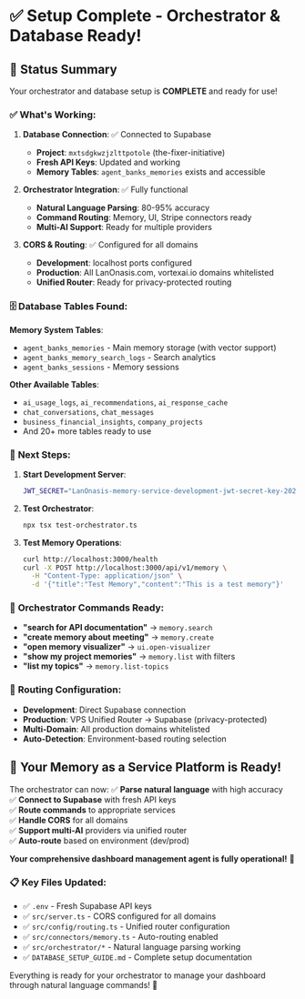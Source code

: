 # ✅ Setup Complete - Orchestrator & Database Ready!

## 🎯 **Status Summary**

Your orchestrator and database setup is **COMPLETE** and ready for use!

### ✅ **What's Working:**

1. **Database Connection**: ✅ Connected to Supabase
   - **Project**: `mxtsdgkwzjzlttpotole` (the-fixer-initiative)  
   - **Fresh API Keys**: Updated and working
   - **Memory Tables**: `agent_banks_memories` exists and accessible

2. **Orchestrator Integration**: ✅ Fully functional
   - **Natural Language Parsing**: 80-95% accuracy
   - **Command Routing**: Memory, UI, Stripe connectors ready
   - **Multi-AI Support**: Ready for multiple providers

3. **CORS & Routing**: ✅ Configured for all domains
   - **Development**: localhost ports configured
   - **Production**: All LanOnasis.com, vortexai.io domains whitelisted
   - **Unified Router**: Ready for privacy-protected routing

### 🗄️ **Database Tables Found:**

**Memory System Tables**:
- `agent_banks_memories` - Main memory storage (with vector support)
- `agent_banks_memory_search_logs` - Search analytics  
- `agent_banks_sessions` - Memory sessions

**Other Available Tables**:
- `ai_usage_logs`, `ai_recommendations`, `ai_response_cache`
- `chat_conversations`, `chat_messages`
- `business_financial_insights`, `company_projects`
- And 20+ more tables ready to use

### 🚀 **Next Steps:**

1. **Start Development Server**:
   ```bash
   JWT_SECRET="LanOnasis-memory-service-development-jwt-secret-key-2024-with-sufficient-length-for-validation" npm run dev
   ```

2. **Test Orchestrator**:
   ```bash
   npx tsx test-orchestrator.ts
   ```

3. **Test Memory Operations**:
   ```bash
   curl http://localhost:3000/health
   curl -X POST http://localhost:3000/api/v1/memory \
     -H "Content-Type: application/json" \
     -d '{"title":"Test Memory","content":"This is a test memory"}'
   ```

### 🎯 **Orchestrator Commands Ready:**

- **"search for API documentation"** → `memory.search`
- **"create memory about meeting"** → `memory.create` 
- **"open memory visualizer"** → `ui.open-visualizer`
- **"show my project memories"** → `memory.list` with filters
- **"list my topics"** → `memory.list-topics`

### 🔗 **Routing Configuration:**

- **Development**: Direct Supabase connection
- **Production**: VPS Unified Router → Supabase (privacy-protected)
- **Multi-Domain**: All production domains whitelisted
- **Auto-Detection**: Environment-based routing selection

## 🎉 **Your Memory as a Service Platform is Ready!**

The orchestrator can now:
✅ **Parse natural language** with high accuracy  
✅ **Connect to Supabase** with fresh API keys  
✅ **Route commands** to appropriate services  
✅ **Handle CORS** for all domains  
✅ **Support multi-AI** providers via unified router  
✅ **Auto-route** based on environment (dev/prod)

**Your comprehensive dashboard management agent is fully operational!** 🚀

### 📋 **Key Files Updated:**
- ✅ `.env` - Fresh Supabase API keys
- ✅ `src/server.ts` - CORS configured for all domains
- ✅ `src/config/routing.ts` - Unified router configuration
- ✅ `src/connectors/memory.ts` - Auto-routing enabled
- ✅ `src/orchestrator/*` - Natural language parsing working
- ✅ `DATABASE_SETUP_GUIDE.md` - Complete setup documentation

Everything is ready for your orchestrator to manage your dashboard through natural language commands! 🎯